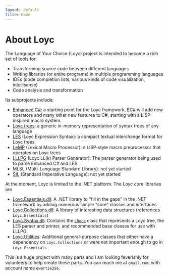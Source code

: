 ```yaml
---
layout: default
title: Home
---
```

# About Loyc

The Language of Your Choice (Loyc) project is intended to become a rich set of tools for:

- Transforming source code between different languages
- Writing libraries (or entire programs) in multiple programming languages
- IDEs (code completion lists, various kinds of code visualization, intellisense)
- Code analysis and transformation

Its subprojects include:

- [Enhanced C#](https://sourceforge.net/p/loyc/wiki/Ecs/): a starting point for the Loyc framework, EC# will add new operators and many other new features to C#, starting with a LISP-inspired macro system.
- [Loyc trees](http://sourceforge.net/p/loyc/wiki/Loyc%20trees/): a generic in-memory representation of syntax trees of any language
- [LES](http://sourceforge.net/p/loyc/wiki/LES/) (Loyc Expression Syntax): a compact textual interchange format for Loyc trees
- [LeMP](https://sourceforge.net/p/loyc/wiki/LEL/#lemp) (Lexical Macro Processor): a LISP-style macro preprocessor that operates on Loyc trees
- [LLLPG](http://www.codeproject.com/Articles/664785/A-New-Parser-Generator-for-Csharp) (Loyc LL(k) Parser Generator): The parser generator being used to parse Enhanced C# and LES
- MLSL (Multi-Language Standard Library): not yet started
- [SIL](https://sourceforge.net/p/loyc/wiki/Standard%20Imperative%20Language/) (Standard Imperative Language): not yet started

At the moment, Loyc is limited to the .NET platform. The Loyc core libraries are

- [Loyc.Essentials.dll](https://sourceforge.net/p/loyc/wiki/Loyc.Essentials/): A .NET library to "fill in the gaps" in the .NET framework by adding numerous simple "core" classes and interfaces
- [Loyc.Collections.dll](https://sourceforge.net/p/loyc/wiki/Loyc.Collections/): A library of interesting data structures (references `Loyc.Essentials`)
- [Loyc.Syntax.dll](https://sourceforge.net/p/loyc/wiki/Loyc.Syntax/): Contains the [`LNode`](https://github.com/qwertie/Loyc/blob/master/Src/Loyc.Syntax/Nodes/LNode.cs) class that represents a Loyc tree, the LES parser and printer, and recommended base classes for use with LLLPG.
- [Loyc.Utilities](https://sourceforge.net/p/loyc/wiki/Loyc.Utilities/): Additional general-purpose classes that either have a dependency on `Loyc.Collections` or were not important enough to go in `Loyc.Essentials`

This is a huge project with many parts and I am looking feverishly for volunteers to help create these parts. You can reach me at `gmail.com`, with account name `qwertie256`.

